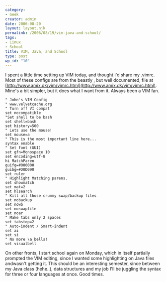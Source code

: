 ```yaml
---
category:
- Geek
creator: admin
date: 2006-08-20
layout: layout.njk
permalink: /2006/08/19/vim-java-and-school/
tags:
- Linux
- School
title: VIM, Java, and School
type: post
wp_id: "10"
---
```

I spent a little time setting up VIM today, and thought I'd share my .vimrc.  Most of these configs are from the beastly , but well documented, file at [http://www.amix.dk/vim/vimrc.html](http://www.amix.dk/vim/vimrc.html). Mine's a bit simpler, but it does what I want from it.  Always been a VIM fan.

```
" John's VIM Config
" www.velvetcache.org
" Turn off VI compat
set nocompatible
"Set shell to be bash
set shell=bash
set history=500
" Lets use the mouse!
set mouse=a
" This is the most important line here...
syntax enable
" Set font (GUI)
set gfn=Monospace 10
set encoding=utf-8
hi MatchParen
guifg=#000000
guibg=#D0D090
set ruler
" Highlight Matching parens.
set showmatch
set mat=2
set hlsearch
" Kill all those crummy swap/backup files
set nobackup
set nowb
set noswapfile
set noar
" Make tabs only 2 spaces
set tabstop=2
" Auto-indent / Smart-indent
set ai
set si
" No more \a bells!
set visualbell
```

On other fronts, I start school again on Monday, which in itself partially prompted the VIM editing, since I wanted some highlighting on Java files andwasn't getting it.  This should be an interesting semester, since between my Java class (hehe..), data structures and my job I'll be juggling the syntax for three or four languages at once.  Good times.

